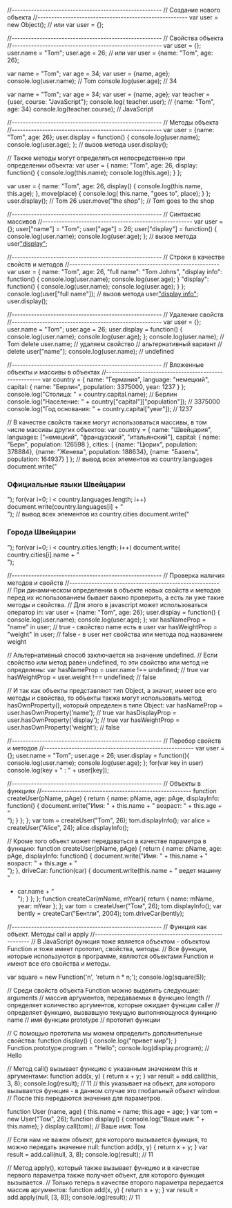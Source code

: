 //------------------------------------------------------ // Создание нового объекта
//------------------------------------------------------ var user = new Object(); // или var user = {};

//------------------------------------------------------ // Свойства объекта
//------------------------------------------------------ var user = {}; user.name = "Tom"; user.age = 26; // или var
user = {name: "Tom", age: 26};

var name = "Tom"; var age = 34; var user = {name, age}; console.log(user.name); // Tom console.log(user.age); // 34

var name = "Tom"; var age = 34; var user = {name, age}; var teacher = {user, course: "JavaScript"}; console.log(
teacher.user); // {name: "Tom", age: 34} console.log(teacher.course); // JavaScript

//------------------------------------------------------ // Методы объекта
//------------------------------------------------------ var user = {name: "Tom", age: 26}; user.display = function() {
console.log(user.name); console.log(user.age); }; // вызов метода user.display();

// Также методы могут определяться непосредственно при определении объекта:
var user = { name: "Tom", age: 26, display: function() { console.log(this.name); console.log(this.age); } };

var user = { name: "Tom", age: 26, display() { console.log(this.name, this.age); }, move(place) { console.log(
this.name, "goes to", place); } }; user.display(); // Tom 26 user.move("the shop"); // Tom goes to the shop

//------------------------------------------------------ // Синтаксис массивов
//------------------------------------------------------ var user = {}; user["name"] = "Tom"; user["age"] = 26;
user["display"] = function() { console.log(user.name); console.log(user.age); }; // вызов метода user["display"]();

//------------------------------------------------------ // Строки в качестве свойств и методов
//------------------------------------------------------ var user = { name: "Tom", age: 26,
"full name": "Tom Johns",
"display info": function() { console.log(user.name); console.log(user.age); }
"display": function() { console.log(user.name); console.log(user.age); } }; console.log(user["full name"]); // вызов
метода user["display info"](); user.display();

//------------------------------------------------------ // Удаление свойств
//------------------------------------------------------ var user = {}; user.name = "Tom"; user.age = 26; user.display =
function() { console.log(user.name); console.log(user.age); }; console.log(user.name); // Tom delete user.name; //
удаляем свойство // альтернативный вариант // delete user["name"]; console.log(user.name); // undefined

//------------------------------------------------------ // Вложенные объекты и массивы в объектах
//------------------------------------------------------ var country = { name: "Германия", language: "немецкий",
capital: { name: "Берлин", population: 3375000, year: 1237 } }; console.log("Столица: " + country.capital.name); //
Берлин console.log("Население: " + country["capital"]["population"]); // 3375000 console.log("Год основания: " +
country.capital["year"]); // 1237

// В качестве свойств также могут использоваться массивы, в том числе массивы других объектов:
var country = { name: "Швейцария", languages: ["немецкий", "французский", "итальянский"], capital: { name: "Берн",
population: 126598 }, cities: [
{name: "Цюрих", population: 378884}, {name: "Женева", population: 188634}, {name: "Базель", population: 164937}
]
}; // вывод всех элементов из country.languages document.write("<h3>Официальные языки Швейцарии</h3>"); for(var i=0; i <
country.languages.length; i++) document.write(country.languages[i] + "<br/>"); // вывод всех элементов из country.cities
document.write("<h3>Города Швейцарии</h3>"); for(var i=0; i < country.cities.length; i++) document.write(
country.cities[i].name + "<br/>");

//------------------------------------------------------ // Проверка наличия методов и свойств
//------------------------------------------------------ // При динамическом определении в объекте новых свойств и
методов перед их использованием бывает важно проверить, а есть ли уже такие методы и свойства. // Для этого в javascript
может использоваться оператор in:
var user = {name: "Tom", age: 26}; user.display = function() { console.log(user.name); console.log(user.age); }; var
hasNameProp = "name" in user; // true - свойство name есть в user var hasWeightProp = "weight" in user; // false - в
user нет свойства или метода под названием weight

// Альтернативный способ заключается на значение undefined. // Если свойство или метод равен undefined, то эти свойство
или метод не определены:
var hasNameProp = user.name !== undefined; // true var hasWeightProp = user.weight !== undefined; // false

// И так как объекты представляют тип Object, а значит, имеет все его методы и свойства, то объекты также могут
использовать метод hasOwnProperty(), который определен в типе Object:
var hasNameProp = user.hasOwnProperty('name'); // true var hasDisplayProp = user.hasOwnProperty('display'); // true var
hasWeightProp = user.hasOwnProperty('weight'); // false

//------------------------------------------------------ // Перебор свойств и методов
//------------------------------------------------------ var user = {}; user.name = "Tom"; user.age = 26; user.display =
function(){ console.log(user.name); console.log(user.age); }; for(var key in user) console.log(key + " : " + user[key]);

//------------------------------------------------------ // Объекты в функциях
//------------------------------------------------------ function createUser(pName, pAge) { return { name: pName, age:
pAge, displayInfo: function() { document.write("Имя: " + this.name + " возраст: " + this.age + "<br/>"); } }; }; var tom
= createUser("Tom", 26); tom.displayInfo(); var alice = createUser("Alice", 24); alice.displayInfo();

// Кроме того объект может передаваться в качестве параметра в функцию:
function createUser(pName, pAge) { return { name: pName, age: pAge, displayInfo: function() { document.write("Имя: " +
this.name + " возраст: " + this.age + "<br/>"); }, driveCar: function(car) { document.write(this.name + " ведет машину "
+ car.name + "<br/>"); } }; }; function createCar(mName, mYear){ return { name: mName, year: mYear }; }; var tom =
createUser("Том", 26); tom.displayInfo(); var bently = createCar("Бентли", 2004); tom.driveCar(bently);

//------------------------------------------------------ // Функция как объект. Методы call и apply
//------------------------------------------------------ // В JavaScript функция тоже является объектом - объектом
Function и тоже имеет прототип, свойства, методы. // Все функции, которые используются в программе, являются объектами
Function и имеют все его свойства и методы.

var square = new Function('n', 'return n * n;'); console.log(square(5));

// Среди свойств объекта Function можно выделить следующие:
arguments // массив аргументов, передаваемых в функцию length // определяет количество аргументов, которые ожидает
функция caller // определяет функцию, вызвавшую текущую выполняющуюся функцию name // имя функции prototype // прототип
функции

// С помощью прототипа мы можем определить дополнительные свойства:
function display() { console.log("привет мир"); } Function.prototype.program = "Hello"; console.log(display.program); //
Hello

// Метод call() вызывает функцию с указанным значением this и аргументами:
function add(x, y) { return x + y; } var result = add.call(this, 3, 8); console.log(result); // 11 // this указывает на
объект, для которого вызывается функция - в данном случае это глобальный объект window. // После this передаются
значения для параметров.

function User (name, age) { this.name = name; this.age = age; } var tom = new User("Том", 26); function display() {
console.log("Ваше имя: " + this.name); } display.call(tom); // Ваше имя: Том

// Если нам не важен объект, для которого вызывается функция, то можно передать значение null:
function add(x, y) { return x + y; } var result = add.call(null, 3, 8); console.log(result); // 11

// Метод apply(), который также вызывает функцию и в качестве первого параметра также получает объект, для которого
функция вызывается. // Только теперь в качестве второго параметра передается массив аргументов:
function add(x, y) { return x + y; } var result = add.apply(null, [3, 8]); console.log(result); // 11











